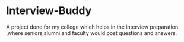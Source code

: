 # Interview-Buddy
A project done for my college which helps in the interview preparation ,where seniors,alumni and faculty would post  questions and answers.
